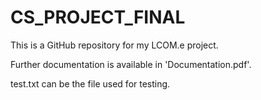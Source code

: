 # CS_PROJECT_FINAL

This is a GitHub repository for my LCOM.e project.

Further documentation is available in 'Documentation.pdf'.

test.txt can be the file used for testing.
